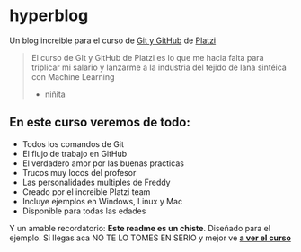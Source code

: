 # hyperblog
Un blog increible para el curso de [Git y GitHub](https://platzi.com/cursos/git-github/ "Git y GitHub") de [Platzi](https://platzi.com/ "Platzi")
> El curso de GIt y GitHub de Platzi es lo que me hacia falta para triplicar mi salario y lanzarme a la industria del tejido de lana sintéica con Machine Learning
> - niñita

## En este curso veremos de todo:
* Todos los comandos de Git
* El flujo de trabajo en GitHub
* El verdadero amor por las buenas practicas
* Trucos muy locos del profesor
* Las personalidades multiples de Freddy
* Creado por el increible Platzi team
* Incluye ejemplos en Windows, Linux y Mac
* Disponible para todas las edades

Y un amable recordatorio: **Este readme es un chiste**. Diseñado para el ejemplo. Si llegas aca NO TE LO TOMES EN SERIO y mejor ve [**a ver el curso**](https://platzi.com/cursos/git-github/ "ver el curso")
